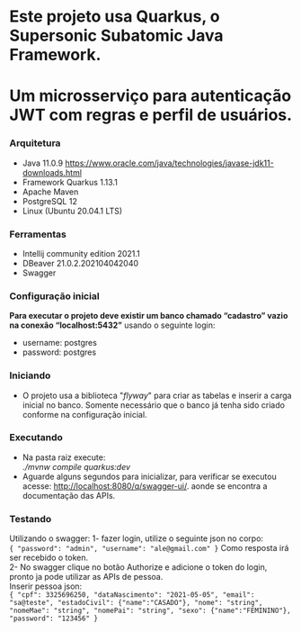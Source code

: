 # Este projeto usa Quarkus, o Supersonic Subatomic Java Framework.
# Um microsserviço para autenticação JWT com regras e perfil de usuários.

### Arquitetura
- Java 11.0.9 https://www.oracle.com/java/technologies/javase-jdk11-downloads.html
- Framework Quarkus 1.13.1
- Apache Maven
- PostgreSQL 12
- Linux (Ubuntu 20.04.1 LTS)

### Ferramentas
- Intellij community edition 2021.1
- DBeaver 21.0.2.202104042040
- Swagger

### Configuração inicial
**Para executar o projeto deve existir um banco chamado “cadastro” vazio na conexão “localhost:5432”** usando o seguinte login:
- username: postgres
- password: postgres

### Iniciando
- O projeto usa a biblioteca "*flyway*" para criar as tabelas e inserir a carga inicial no banco. Somente necessário que o banco já tenha
  sido criado conforme na configuração inicial.

### Executando
- Na pasta raiz execute:  
*./mvnw compile quarkus:dev*
- Aguarde alguns segundos para inicializar, para verificar se executou acesse:
   [http://localhost:8080/q/swagger-ui/](http://localhost:8080/q/swagger-ui/). aonde se encontra a documentação das APIs.

### Testando
Utilizando o swagger:
1- fazer login, utilize o seguinte json no corpo:  
`{
"password": "admin",
"username": "ale@gmail.com"
}`
Como resposta irá ser recebido o token.  
2- No swagger clique no botão Authorize e adicione o token do login, pronto ja pode utilizar as APIs de pessoa.  
Inserir pessoa json:  
``{
"cpf": 3325696250,
"dataNascimento": "2021-05-05",
"email": "sa@teste",
"estadoCivil": {"name":"CASADO"},
"nome": "string",
"nomeMae": "string",
"nomePai": "string",
"sexo": {"name":"FEMININO"},
"password": "123456"
}``